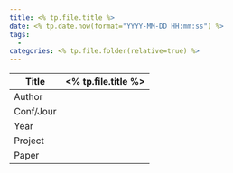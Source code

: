 ```yaml
---
title: <% tp.file.title %>
date: <% tp.date.now(format="YYYY-MM-DD HH:mm:ss") %>
tags:
  - 
categories: <% tp.file.folder(relative=true) %>
---
```


| Title       | <% tp.file.title %> |
| ----------- | ------------------- |
| Author      |                     |
| Conf/Jour   |                     |
| Year        |                     |
| Project     |                     |
| Paper       |                     |

<!-- more -->
